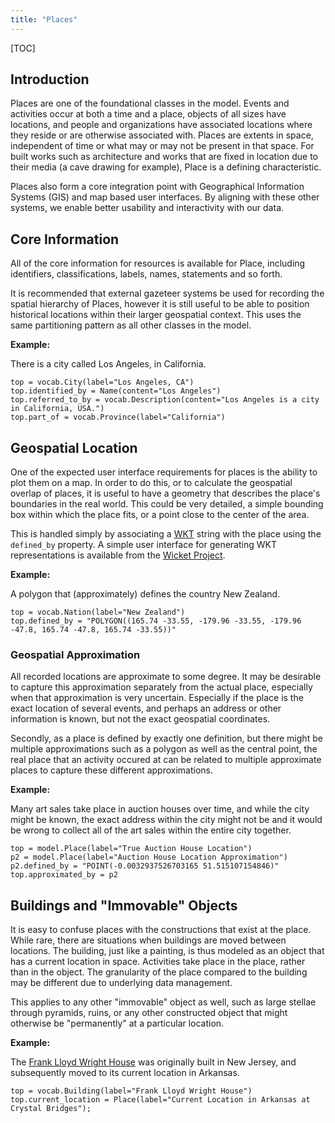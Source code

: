 ```yaml
---
title: "Places"
---
```


[TOC]

## Introduction

Places are one of the foundational classes in the model.  Events and activities occur at both a time and a place, objects of all sizes have locations, and people and organizations have associated locations where they reside or are otherwise associated with. Places are extents in space, independent of time or what may or may not be present in that space. For built works such as architecture and works that are fixed in location due to their media (a cave drawing for example), Place is a defining characteristic.

Places also form a core integration point with Geographical Information Systems (GIS) and map based user interfaces. By aligning with these other systems, we enable better usability and interactivity with our data. 

## Core Information

All of the core information for resources is available for Place, including identifiers, classifications, labels, names, statements and so forth.

It is recommended that external gazeteer systems be used for recording the spatial hierarchy of Places, however it is still useful to be able to position historical locations within their larger geospatial context.  This uses the same partitioning pattern as all other classes in the model.

__Example:__

There is a city called Los Angeles, in California.

```crom
top = vocab.City(label="Los Angeles, CA")
top.identified_by = Name(content="Los Angeles")
top.referred_to_by = vocab.Description(content="Los Angeles is a city in California, USA.")
top.part_of = vocab.Province(label="California")
```


## Geospatial Location

One of the expected user interface requirements for places is the ability to plot them on a map.  In order to do this, or to calculate the geospatial overlap of places, it is useful to have a geometry that describes the place's boundaries in the real world. This could be very detailed, a simple bounding box within which the place fits, or a point close to the center of the area.

This is handled simply by associating a [WKT](https://en.wikipedia.org/wiki/Well-known_text_representation_of_geometry) string with the place using the `defined_by` property. A simple user interface for generating WKT representations is available from the [Wicket Project](https://arthur-e.github.io/Wicket/sandbox-gmaps3.html).


__Example:__

A polygon that (approximately) defines the country New Zealand.

```crom
top = vocab.Nation(label="New Zealand")
top.defined_by = "POLYGON((165.74 -33.55, -179.96 -33.55, -179.96 -47.8, 165.74 -47.8, 165.74 -33.55))"
```

### Geospatial Approximation

All recorded locations are approximate to some degree. It may be desirable to capture this approximation separately from the actual place, especially when that approximation is very uncertain. Especially if the place is the exact location of several events, and perhaps an address or other information is known, but not the exact geospatial coordinates.  

Secondly, as a place is defined by exactly one definition, but there might be multiple approximations such as a polygon as well as the central point, the real place that an activity occured at can be related to multiple approximate places to capture these different approximations.


__Example:__

Many art sales take place in auction houses over time, and while the city might be known, the exact address within the city might not be and it would be wrong to collect all of the art sales within the entire city together.

```crom
top = model.Place(label="True Auction House Location")
p2 = model.Place(label="Auction House Location Approximation")
p2.defined_by = "POINT(-0.0032937526703165 51.515107154846)"
top.approximated_by = p2
```


## Buildings and "Immovable" Objects

It is easy to confuse places with the constructions that exist at the place. While rare, there are situations when buildings are moved between locations. The building, just like a painting, is thus modeled as an object that has a current location in space. Activities take place in the place, rather than in the object.  The granularity of the place compared to the building may be different due to underlying data management.

This applies to any other "immovable" object as well, such as large stellae through pyramids, ruins, or any other constructed object that might otherwise be "permanently" at a particular location.


__Example:__

The [Frank Lloyd Wright House](https://crystalbridges.org/frank-lloyd-wright/) was originally built in New Jersey, and subsequently moved to its current location in Arkansas.

```crom
top = vocab.Building(label="Frank Lloyd Wright House")
top.current_location = Place(label="Current Location in Arkansas at Crystal Bridges");
```
